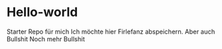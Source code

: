 # Hello-world
Starter Repo für mich
Ich möchte hier Firlefanz abspeichern. Aber auch Bullshit
Noch mehr Bullshit
